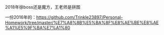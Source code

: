 2018年徐boss还是魔方，王老师是拼图

一份2016年的：https://github.com/Trinkle23897/Personal-Homework/tree/master/%E7%A8%8B%E5%BA%8F%E8%AE%BE%E8%AE%A1%E5%9F%BA%E7%A1%80
